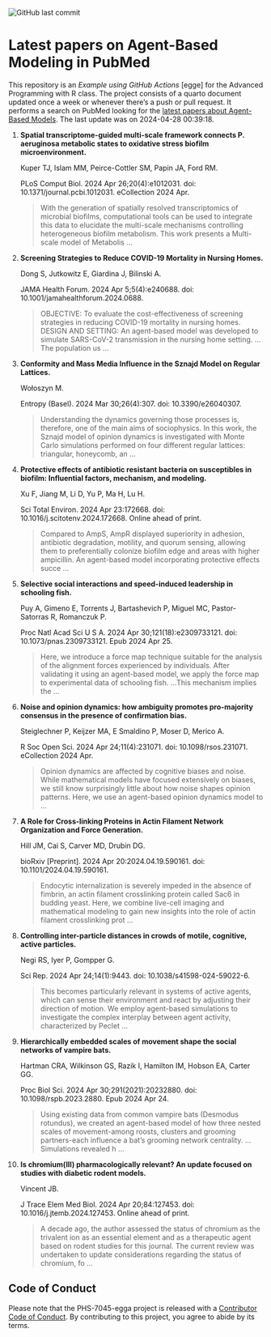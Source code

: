 ![GitHub last
commit](https://img.shields.io/github/last-commit/UofUEpiBio/PHS-7045-egga.png)

# Latest papers on Agent-Based Modeling in PubMed

This repository is an *Example using GitHub Actions* \[egge\] for the
Advanced Programming with R class. The project consists of a quarto
document updated once a week or whenever there’s a push or pull request.
It performs a search on PubMed looking for the <a
href="https://pubmed.ncbi.nlm.nih.gov/?term=agent-based+model&amp;sort=date"
target="_blank">latest papers about Agent-Based Models</a>. The last
update was on 2024-04-28 00:39:18.

<div class="cell">

</div>

1.  **Spatial transcriptome-guided multi-scale framework connects P.
    aeruginosa metabolic states to oxidative stress biofilm
    microenvironment.**

    Kuper TJ, Islam MM, Peirce-Cottler SM, Papin JA, Ford RM.

    PLoS Comput Biol. 2024 Apr 26;20(4):e1012031. doi:
    10.1371/journal.pcbi.1012031. eCollection 2024 Apr.

    > With the generation of spatially resolved transcriptomics of
    > microbial biofilms, computational tools can be used to integrate
    > this data to elucidate the multi-scale mechanisms controlling
    > heterogeneous biofilm metabolism. This work presents a Multi-scale
    > model of Metabolis …

2.  **Screening Strategies to Reduce COVID-19 Mortality in Nursing
    Homes.**

    Dong S, Jutkowitz E, Giardina J, Bilinski A.

    JAMA Health Forum. 2024 Apr 5;5(4):e240688. doi:
    10.1001/jamahealthforum.2024.0688.

    > OBJECTIVE: To evaluate the cost-effectiveness of screening
    > strategies in reducing COVID-19 mortality in nursing homes. DESIGN
    > AND SETTING: An agent-based model was developed to simulate
    > SARS-CoV-2 transmission in the nursing home setting. …The
    > population us …

3.  **Conformity and Mass Media Influence in the Sznajd Model on Regular
    Lattices.**

    Wołoszyn M.

    Entropy (Basel). 2024 Mar 30;26(4):307. doi: 10.3390/e26040307.

    > Understanding the dynamics governing those processes is,
    > therefore, one of the main aims of sociophysics. In this work, the
    > Sznajd model of opinion dynamics is investigated with Monte Carlo
    > simulations performed on four different regular lattices:
    > triangular, honeycomb, an …

4.  **Protective effects of antibiotic resistant bacteria on
    susceptibles in biofilm: Influential factors, mechanism, and
    modeling.**

    Xu F, Jiang M, Li D, Yu P, Ma H, Lu H.

    Sci Total Environ. 2024 Apr 23:172668. doi:
    10.1016/j.scitotenv.2024.172668. Online ahead of print.

    > Compared to AmpS, AmpR displayed superiority in adhesion,
    > antibiotic degradation, motility, and quorum sensing, allowing
    > them to preferentially colonize biofilm edge and areas with higher
    > ampicillin. An agent-based model incorporating protective effects
    > succe …

5.  **Selective social interactions and speed-induced leadership in
    schooling fish.**

    Puy A, Gimeno E, Torrents J, Bartashevich P, Miguel MC,
    Pastor-Satorras R, Romanczuk P.

    Proc Natl Acad Sci U S A. 2024 Apr 30;121(18):e2309733121. doi:
    10.1073/pnas.2309733121. Epub 2024 Apr 25.

    > Here, we introduce a force map technique suitable for the analysis
    > of the alignment forces experienced by individuals. After
    > validating it using an agent-based model, we apply the force map
    > to experimental data of schooling fish. …This mechanism implies
    > the …

6.  **Noise and opinion dynamics: how ambiguity promotes pro-majority
    consensus in the presence of confirmation bias.**

    Steiglechner P, Keijzer MA, E Smaldino P, Moser D, Merico A.

    R Soc Open Sci. 2024 Apr 24;11(4):231071. doi: 10.1098/rsos.231071.
    eCollection 2024 Apr.

    > Opinion dynamics are affected by cognitive biases and noise. While
    > mathematical models have focused extensively on biases, we still
    > know surprisingly little about how noise shapes opinion patterns.
    > Here, we use an agent-based opinion dynamics model to …

7.  **A Role for Cross-linking Proteins in Actin Filament Network
    Organization and Force Generation.**

    Hill JM, Cai S, Carver MD, Drubin DG.

    bioRxiv \[Preprint\]. 2024 Apr 20:2024.04.19.590161. doi:
    10.1101/2024.04.19.590161.

    > Endocytic internalization is severely impeded in the absence of
    > fimbrin, an actin filament crosslinking protein called Sac6 in
    > budding yeast. Here, we combine live-cell imaging and mathematical
    > modeling to gain new insights into the role of actin filament
    > crosslinking prot …

8.  **Controlling inter-particle distances in crowds of motile,
    cognitive, active particles.**

    Negi RS, Iyer P, Gompper G.

    Sci Rep. 2024 Apr 24;14(1):9443. doi: 10.1038/s41598-024-59022-6.

    > This becomes particularly relevant in systems of active agents,
    > which can sense their environment and react by adjusting their
    > direction of motion. We employ agent-based simulations to
    > investigate the complex interplay between agent activity,
    > characterized by Peclet …

9.  **Hierarchically embedded scales of movement shape the social
    networks of vampire bats.**

    Hartman CRA, Wilkinson GS, Razik I, Hamilton IM, Hobson EA, Carter
    GG.

    Proc Biol Sci. 2024 Apr 30;291(2021):20232880. doi:
    10.1098/rspb.2023.2880. Epub 2024 Apr 24.

    > Using existing data from common vampire bats (Desmodus rotundus),
    > we created an agent-based model of how three nested scales of
    > movement-among roosts, clusters and grooming partners-each
    > influence a bat’s grooming network centrality. …Simulations
    > revealed h …

10. **Is chromium(III) pharmacologically relevant? An update focused on
    studies with diabetic rodent models.**

    Vincent JB.

    J Trace Elem Med Biol. 2024 Apr 20;84:127453. doi:
    10.1016/j.jtemb.2024.127453. Online ahead of print.

    > A decade ago, the author assessed the status of chromium as the
    > trivalent ion as an essential element and as a therapeutic agent
    > based on rodent studies for this journal. The current review was
    > undertaken to update considerations regarding the status of
    > chromium, fo …

## Code of Conduct

Please note that the PHS-7045-egga project is released with a
[Contributor Code of
Conduct](https://contributor-covenant.org/version/2/1/CODE_OF_CONDUCT.html).
By contributing to this project, you agree to abide by its terms.
